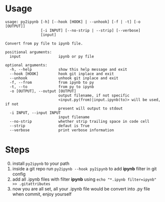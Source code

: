 Usage
=====

    usage: py2ipynb [-h] [--hook [HOOK] | --unhook] [-f | -t] [-o [OUTPUT]]
                    [-i INPUT] [--no-strip | --strip] [--verbose]
                    [input]

    Convert from py file to ipynb file.

    positional arguments:
      input                 ipynb or py file

    optional arguments:
      -h, --help            show this help message and exit
      --hook [HOOK]         hook git inplace and exit
      --unhook              unhook git inplace and exit
      -f, --from            from ipynb to py
      -t, --to              from py to ipynb
      -o [OUTPUT], --output [OUTPUT]
                            output filename, if not specific
                            <input.py(from)|input.ipynb(to)> will be used, if not
                            present will output to stdout
      -i INPUT, --input INPUT
                            input filename
      --no-strip            whether strip trailing space in code cell
      --strip               defaut is True
      --verbose             print verbose information

Steps
=====
0. install `py2ipynb` to your path
1. inside a git repo run `py2ipynb --hook py2ipynb` to add **ipynb** filter in git config
2. add all .ipynb files with filter **ipynb** using `echo "*.ipynb filter=ipynb" >> .gitattributes`
3. now you are all set, all your .ipynb file would be convert into .py file when commit, enjoy yourself

